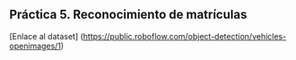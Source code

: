## Práctica 5. Reconocimiento de matrículas

[Enlace al dataset] (https://public.roboflow.com/object-detection/vehicles-openimages/1)

